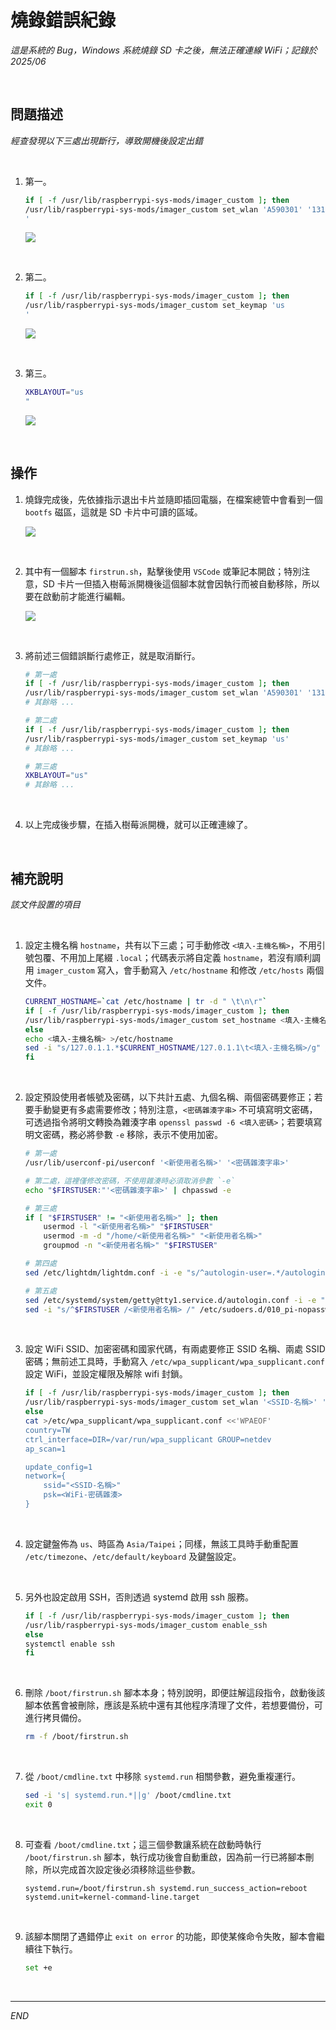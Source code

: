 # 燒錄錯誤紀錄

_這是系統的 Bug，Windows 系統燒錄 SD 卡之後，無法正確連線 WiFi；記錄於 2025/06_

<br>

## 問題描述

_經查發現以下三處出現斷行，導致開機後設定出錯_

<br>

1. 第一。

    ```bash
    if [ -f /usr/lib/raspberrypi-sys-mods/imager_custom ]; then
    /usr/lib/raspberrypi-sys-mods/imager_custom set_wlan 'A590301' '131d58fdba03241dd8e369c6e691c2eeae01d8d8d3280b46d5dd6cf3896a71b9' 'TW
    '
    ```

    ![](images/img_258.png)


<br>

2. 第二。

    ```bash
    if [ -f /usr/lib/raspberrypi-sys-mods/imager_custom ]; then
    /usr/lib/raspberrypi-sys-mods/imager_custom set_keymap 'us
    '
    ```

    ![](images/img_259.png)

<br>

3. 第三。

    ```bash
    XKBLAYOUT="us
    "
    ```

    ![](images/img_260.png)

<br>

## 操作

1. 燒錄完成後，先依據指示退出卡片並隨即插回電腦，在檔案總管中會看到一個 `bootfs` 磁區，這就是 SD 卡片中可讀的區域。

    ![](images/img_261.png)

<br>

2. 其中有一個腳本 `firstrun.sh`，點擊後使用 `VSCode` 或筆記本開啟；特別注意，SD 卡片一但插入樹莓派開機後這個腳本就會因執行而被自動移除，所以要在啟動前才能進行編輯。

    ![](images/img_262.png)

<br>

3. 將前述三個錯誤斷行處修正，就是取消斷行。

    ```bash
    # 第一處
    if [ -f /usr/lib/raspberrypi-sys-mods/imager_custom ]; then
    /usr/lib/raspberrypi-sys-mods/imager_custom set_wlan 'A590301' '131d58fdba03241dd8e369c6e691c2eeae01d8d8d3280b46d5dd6cf3896a71b9' 'TW'
    # 其餘略 ...

    # 第二處
    if [ -f /usr/lib/raspberrypi-sys-mods/imager_custom ]; then
    /usr/lib/raspberrypi-sys-mods/imager_custom set_keymap 'us'
    # 其餘略 ...

    # 第三處
    XKBLAYOUT="us"
    # 其餘略 ...
    ```

<br>

4. 以上完成後步驟，在插入樹莓派開機，就可以正確連線了。

<br>

## 補充說明

_該文件設置的項目_

<br>

1. 設定主機名稱 `hostname`，共有以下三處；可手動修改 `<填入-主機名稱>`，不用引號包覆、不用加上尾綴 `.local`；代碼表示將自定義 `hostname`，若沒有順利調用 `imager_custom` 寫入，會手動寫入 `/etc/hostname` 和修改 `/etc/hosts` 兩個文件。

    ```bash
    CURRENT_HOSTNAME=`cat /etc/hostname | tr -d " \t\n\r"`
    if [ -f /usr/lib/raspberrypi-sys-mods/imager_custom ]; then
    /usr/lib/raspberrypi-sys-mods/imager_custom set_hostname <填入-主機名稱>
    else
    echo <填入-主機名稱> >/etc/hostname
    sed -i "s/127.0.1.1.*$CURRENT_HOSTNAME/127.0.1.1\t<填入-主機名稱>/g" /etc/hosts
    fi
    ```

<br>

2. 設定預設使用者帳號及密碼，以下共計五處、九個名稱、兩個密碼要修正；若要手動變更有多處需要修改；特別注意，`<密碼雜湊字串>` 不可填寫明文密碼，可透過指令將明文轉換為雜湊字串 `openssl passwd -6 <填入密碼>`；若要填寫明文密碼，務必將參數 `-e` 移除，表示不使用加密。

    ```bash
    # 第一處
    /usr/lib/userconf-pi/userconf '<新使用者名稱>' '<密碼雜湊字串>'

    # 第二處，這裡僅修改密碼，不使用雜湊時必須取消參數 `-e`
    echo "$FIRSTUSER:"'<密碼雜湊字串>' | chpasswd -e

    # 第三處
    if [ "$FIRSTUSER" != "<新使用者名稱>" ]; then
        usermod -l "<新使用者名稱>" "$FIRSTUSER"
        usermod -m -d "/home/<新使用者名稱>" "<新使用者名稱>"
        groupmod -n "<新使用者名稱>" "$FIRSTUSER"

    # 第四處
    sed /etc/lightdm/lightdm.conf -i -e "s/^autologin-user=.*/autologin-user=<新使用者名稱>/"

    # 第五處
    sed /etc/systemd/system/getty@tty1.service.d/autologin.conf -i -e "s/$FIRSTUSER/<新使用者名稱>/"
    sed -i "s/^$FIRSTUSER /<新使用者名稱> /" /etc/sudoers.d/010_pi-nopasswd
    ```

<br>

3. 設定 WiFi SSID、加密密碼和國家代碼，有兩處要修正 SSID 名稱、兩處 SSID 密碼；無前述工具時，手動寫入 `/etc/wpa_supplicant/wpa_supplicant.conf` 設定 WiFi，並設定權限及解除 wifi 封鎖。

    ```bash
    if [ -f /usr/lib/raspberrypi-sys-mods/imager_custom ]; then
    /usr/lib/raspberrypi-sys-mods/imager_custom set_wlan '<SSID-名稱>' '<WiFi-密碼雜湊>' 'TW'
    else
    cat >/etc/wpa_supplicant/wpa_supplicant.conf <<'WPAEOF'
    country=TW
    ctrl_interface=DIR=/var/run/wpa_supplicant GROUP=netdev
    ap_scan=1

    update_config=1
    network={
        ssid="<SSID-名稱>"
        psk=<WiFi-密碼雜湊>
    }
    ```

<br>

4. 設定鍵盤佈為 `us`、時區為 `Asia/Taipei`；同樣，無該工具時手動重配置 `/etc/timezone`、`/etc/default/keyboard` 及鍵盤設定。

<br>

5. 另外也設定啟用 SSH，否則透過 systemd 啟用 ssh 服務。

    ```bash
    if [ -f /usr/lib/raspberrypi-sys-mods/imager_custom ]; then
    /usr/lib/raspberrypi-sys-mods/imager_custom enable_ssh
    else
    systemctl enable ssh
    fi
    ```

<br>

6. 刪除 `/boot/firstrun.sh` 腳本本身；特別說明，即便註解這段指令，啟動後該腳本依舊會被刪除，應該是系統中還有其他程序清理了文件，若想要備份，可進行拷貝備份。

    ```bash
    rm -f /boot/firstrun.sh
    ```

<br>

7. 從 `/boot/cmdline.txt` 中移除 `systemd.run` 相關參數，避免重複運行。

    ```bash
    sed -i 's| systemd.run.*||g' /boot/cmdline.txt
    exit 0
    ```

<br>

8. 可查看 `/boot/cmdline.txt`；這三個參數讓系統在啟動時執行 `/boot/firstrun.sh` 腳本，執行成功後會自動重啟，因為前一行已將腳本刪除，所以完成首次設定後必須移除這些參數。

    ```
    systemd.run=/boot/firstrun.sh systemd.run_success_action=reboot systemd.unit=kernel-command-line.target
    ```

<br>

9. 該腳本關閉了遇錯停止 `exit on error` 的功能，即使某條命令失敗，腳本會繼續往下執行。

    ```bash
    set +e
    ```

<br>

___

_END_